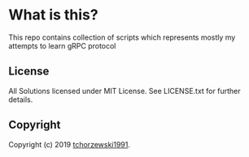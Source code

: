 # What is this?

This repo contains collection of scripts which represents mostly my attempts to learn gRPC protocol

## License
All Solutions licensed under MIT License. See LICENSE.txt for further details.

## Copyright
Copyright (c) 2019 [tchorzewski1991](https://github.com/tchorzewski1991).